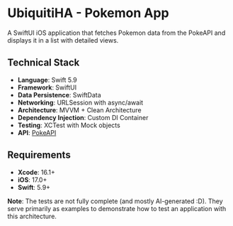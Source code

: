 # UbiquitiHA - Pokemon App

A SwiftUI iOS application that fetches Pokemon data from the PokeAPI and displays it in a list with detailed views.

## Technical Stack

- **Language**: Swift 5.9
- **Framework**: SwiftUI
- **Data Persistence**: SwiftData
- **Networking**: URLSession with async/await
- **Architecture**: MVVM + Clean Architecture
- **Dependency Injection**: Custom DI Container
- **Testing**: XCTest with Mock objects
- **API**: [PokeAPI](https://pokeapi.co/)

## Requirements

- **Xcode**: 16.1+
- **iOS**: 17.0+
- **Swift**: 5.9+

**Note**: The tests are not fully complete (and mostly AI-generated :D). They serve primarily as examples to demonstrate how to test an application with this architecture.
